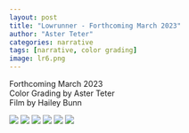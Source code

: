 ```yaml
---
layout: post
title: "Lowrunner - Forthcoming March 2023"
author: "Aster Teter"
categories: narrative
tags: [narrative, color grading]
image: lr6.png
---
```

Forthcoming March 2023
<br>
Color Grading by Aster Teter
<br>
Film by Hailey Bunn

<img src="{{site.baseurl}}/assets/img/lr.png">
<img src="{{site.baseurl}}/assets/img/lr1.png">
<img src="{{site.baseurl}}/assets/img/lr2.png">
<img src="{{site.baseurl}}/assets/img/lr3.png">
<img src="{{site.baseurl}}/assets/img/lr4.png">
<img src="{{site.baseurl}}/assets/img/lr5.png">